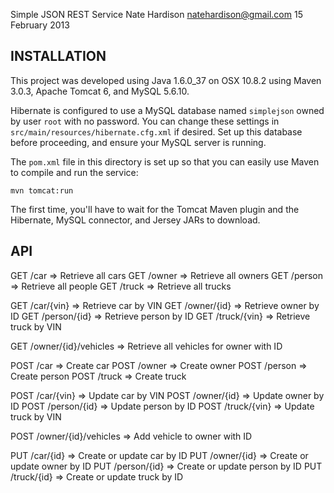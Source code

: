 Simple JSON REST Service
Nate Hardison <natehardison@gmail.com>
15 February 2013

INSTALLATION
------------
This project was developed using Java 1.6.0_37 on OSX 10.8.2 using Maven
3.0.3, Apache Tomcat 6, and MySQL 5.6.10.

Hibernate is configured to use a MySQL database named `simplejson` owned by
user `root` with no password. You can change these settings in
`src/main/resources/hibernate.cfg.xml` if desired. Set up this database
before proceeding, and ensure your MySQL server is running.

The `pom.xml` file in this directory is set up so that you can easily use
Maven to compile and run the service:

`mvn tomcat:run`

The first time, you'll have to wait for the Tomcat Maven plugin and the
Hibernate, MySQL connector, and Jersey JARs to download.

API
---
GET /car                  => Retrieve all cars
GET /owner                => Retrieve all owners
GET /person               => Retrieve all people
GET /truck                => Retrieve all trucks

GET /car/{vin}            => Retrieve car by VIN
GET /owner/{id}           => Retrieve owner by ID
GET /person/{id}          => Retrieve person by ID
GET /truck/{vin}          => Retrieve truck by VIN

GET /owner/{id}/vehicles  => Retrieve all vehicles for owner with ID

POST /car                 => Create car
POST /owner               => Create owner
POST /person              => Create person
POST /truck               => Create truck

POST /car/{vin}           => Update car by VIN
POST /owner/{id}          => Update owner by ID
POST /person/{id}         => Update person by ID
POST /truck/{vin}         => Update truck by VIN

POST /owner/{id}/vehicles => Add vehicle to owner with ID

PUT /car/{id}             => Create or update car by ID
PUT /owner/{id}           => Create or update owner by ID
PUT /person/{id}          => Create or update person by ID
PUT /truck/{id}           => Create or update truck by ID
